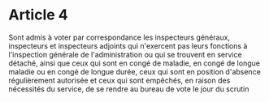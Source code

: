 # Article 4

Sont admis à voter par correspondance les inspecteurs généraux, inspecteurs et inspecteurs adjoints qui n'exercent pas leurs fonctions à l'inspection générale de l'administration ou qui se trouvent en service détaché, ainsi que ceux qui sont en congé de maladie, en congé de longue maladie ou en congé de longue durée, ceux qui sont en position d'absence régulièrement autorisée et ceux qui sont empêchés, en raison des nécessités du service, de se rendre au bureau de vote le jour du scrutin
